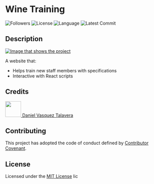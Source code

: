 # Wine Training
![Followers](https://img.shields.io/github/followers/DVasquez4155?style=social) ![License](https://img.shields.io/github/license/DVasquez4155/wine-training) ![Language](https://img.shields.io/github/languages/top/DVasquez4155/wine-training) ![Latest Commit](https://img.shields.io/github/last-commit/DVasquez4155/wine-training)
## Description
[![Image that shows the project](./assets/img/icon.png)](https://DVasquez4155.github.io/wine-training)

A website that:
* Helps train new staff members with specifications
* Interactive with React scripts

## Credits
[<img src="https://avatars0.githubusercontent.com/u/22107830?v=4" width="50"/> Daniel Vasquez Talavera](https://github.com/DVasquez4155)
## Contributing
This project has adopted the code of conduct defined by [Contributor Covenant](https://www.contributor-covenant.org/version/2/0/code_of_conduct/).
## License
Licensed under the [MIT License](https://choosealicense.com/licenses/mit/) lic
